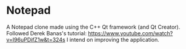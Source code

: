 # Notepad 
A Notepad clone made using the C++ Qt framework (and Qt Creator). 
Followed Derek Banas's tutorial: https://www.youtube.com/watch?v=I96uPDifZ1w&t=324s 
I intend on improving the application. 
